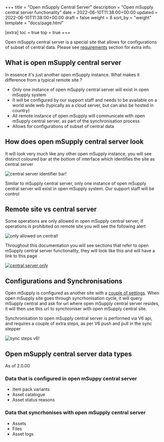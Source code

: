 +++
title = "Open mSupply Central Server"
description = "Open mSupply central server functionality"
date = 2022-06-10T11:38:00+00:00
updated = 2022-06-10T11:38:00+00:00
draft = false
weight = 8
sort_by = "weight"
template = "docs/page.html"

[extra]
toc = true
top = true
+++

Open mSupply central server is a special site that allows for configurations of subset of central data. Please see [requirements](/docs/introduction/requirements/#open-msupply-requirements) section for extra info.

## What is open mSupply central server

In essence it's just another open mSupply instance. What makes it difference from a typical remote site ?

- Only one instance of open mSupply central server will exist in open mSupply system
- It will be configured by our support staff and needs to be available on a world wide web (typically as a cloud server, but can also be hosted in country)
- All remote instance of open mSupply will communicate with open mSupply central server, as part of the synchronisation process
- Allows for configurations of subset of central data

## How does open mSupply central server look

It will look very much like any other open mSupply instance, you will see distinct coloured bar at the bottom of interface which identifies the site as central server

![central server identifier bar!](/docs/introduction/images/central_server_bar_identifier.png)

Similar to mSupply central server, only one instance of open mSupply central server will exist in open mSupply system. 
Our support staff will be control 

## Remote site vs central server

Some operations are only allowed in open mSupply central server, if operations is prohibited on remote site you will see the following alert

![only allowed on central!](/docs/introduction/images/only_allowed_on_central.png)

Throughout this documentation you will see sections that refer to open mSupply central server functionality, they will look like this and will have a link to this page

[![central server only](/docs/introduction/images/central_server.png '🔗 Available on central server only ')](/docs/introduction/central/#remote-site-vs-central-server)

## Configurations and Synchronisations

Open mSupply is configured as another site with a [couple of settings](https://docs.msupply.org.nz/synchronisation:sync_sites#open_msupply_central_server_settings). When open mSupply site goes through syncrhonisation cycle, it will query mSupply central and ask for url where open mSupply central server resides, it will then use this url to synchroniser with open mSupply central site.

Synchronisation to open mSupply central server is performed via V6 api, and requires a couple of extra steps, as per V6 push and pull in the sync stepper

![sync steps v6!](/docs/introduction/images/sync_steps_v6.png)

## Open mSupply central server data types

As of 2.0.00

### Data that is configured in open mSuppy central server

- Item pack variants
- Asset catalogue
- Asset status reasons

### Data that syncrhonises with open mSupply central server

- Assets
- Files
- Asset logs

